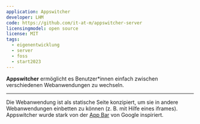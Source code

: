 ```yaml
---
application: Appswitcher
developer: LHM
code: https://github.com/it-at-m/appswitcher-server
licensingmodel: open source
license: MIT
tags:
  - eigenentwicklung
  - server
  - foss
  - start2023
---
```


**Appswitcher** ermöglicht es Benutzer\*innen einfach zwischen verschiedenen Webanwendungen zu wechseln.

---

Die Webanwendung ist als statische Seite konzipiert, um sie in andere Webanwendungen einbetten zu können (z. B. mit Hilfe eines iframes).
Appswitcher wurde stark von der [App Bar](https://support.google.com/accounts/answer/1714464?hl=en#zippy=%2Cswitch-between-apps) von Google inspiriert.
